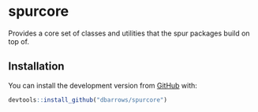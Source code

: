 
<!-- README.md is generated from README.Rmd. Please edit that file -->

# spurcore

<!-- badges: start -->

<!-- badges: end -->

Provides a core set of classes and utilities that the spur packages
build on top of.

## Installation

You can install the development version from
[GitHub](https://github.com/) with:

``` r
devtools::install_github("dbarrows/spurcore")
```
